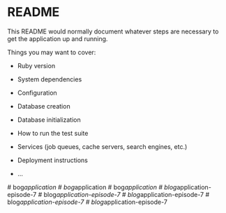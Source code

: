 # README

This README would normally document whatever steps are necessary to get the
application up and running.

Things you may want to cover:

* Ruby version

* System dependencies

* Configuration

* Database creation

* Database initialization

* How to run the test suite

* Services (job queues, cache servers, search engines, etc.)

* Deployment instructions

* ...
 
#   b o g _ a p p l i c a t i o n  
 #   b o g _ a p p l i c a t i o n  
 #   b o g _ a p p l i c a t i o n  
 #   b l o g _ a p p l i c a t i o n - e p i s o d e - 7  
 #   b l o g _ a p p l i c a t i o n - e p i s o d e - 7  
 #   b l o g _ a p p l i c a t i o n - e p i s o d e - 7  
 #   b l o g _ a p p l i c a t i o n - e p i s o d e - 7  
 #   b l o g _ a p p l i c a t i o n - e p i s o d e - 7  
 